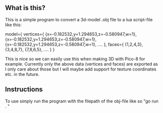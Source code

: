 ## What is this?
This is a simple program to convert a 3d-model .obj file to a lua script-file like this:

model={
vertices={
{x=-0.182532,y=1.294653,z=-0.580947,w=1},
{x=-0.182532,y=1.294653,z=-0.580947,w=1},
{x=-0.182532,y=1.294653,z=-0.580947,w=1},
....
},
faces={
{1,2,4,3},
{3,4,8,7},
{7,8,6,5},
....
}
}

This is nice so we can easily use this when making 3D with Pico-8 for example.
Currently only the above data (vertices and faces) are exported as I only care about those but I will maybe add support for texture coordinates etc. in the future.

## Instructions

To use simply run the program with the filepath of the obj-file like so "go run . <pathToObjFile>"